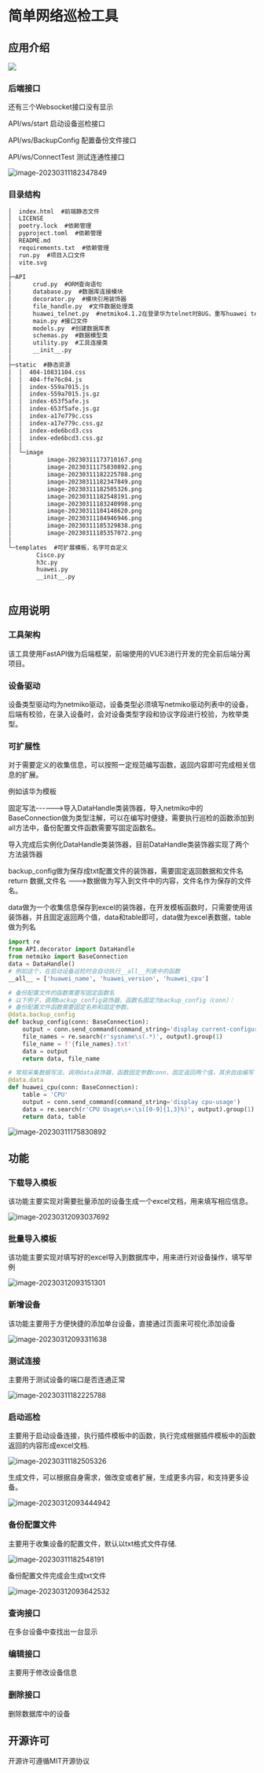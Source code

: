 # 简单网络巡检工具

## 应用介绍

![](../static/image/image-20230311173710167.png)

### 后端接口

还有三个Websocket接口没有显示

API/ws/start 启动设备巡检接口

API/ws/BackupConfig 配置备份文件接口

API/ws/ConnectTest 测试连通性接口

![image-20230311182347849](../static/image/image-20230311182347849.png)



### 目录结构

```html
│  index.html  #前端静态文件
│  LICENSE
│  poetry.lock  #依赖管理
│  pyproject.toml  #依赖管理
│  README.md
│  requirements.txt  #依赖管理
│  run.py  #项目入口文件
│  vite.svg
│  
├─API
│      crud.py  #ORM查询语句
│      database.py  #数据库连接模块
│      decorator.py  #模块引用装饰器
│      file_handle.py  #文件数据处理类
│      huawei_telnet.py  #netmiko4.1.2在登录华为telnet时BUG，重写huawei telnel类
│      main.py #接口文件
│      models.py  #创建数据库表
│      schemas.py  #数据模型类
│      utility.py  #工具连接类
│      __init__.py
│      
├─static  #静态资源
│  │  404-10831104.css
│  │  404-ffe76c04.js
│  │  index-559a7015.js
│  │  index-559a7015.js.gz
│  │  index-653f5afe.js
│  │  index-653f5afe.js.gz
│  │  index-a17e779c.css
│  │  index-a17e779c.css.gz
│  │  index-ede6bcd3.css
│  │  index-ede6bcd3.css.gz
│  │  
│  └─image
│          image-20230311173710167.png
│          image-20230311175830892.png
│          image-20230311182225788.png
│          image-20230311182347849.png
│          image-20230311182505326.png
│          image-20230311182548191.png
│          image-20230311183240998.png
│          image-20230311184148620.png
│          image-20230311184946946.png
│          image-20230311185329838.png
│          image-20230311185357072.png
│          
└─templates  #可扩展模板，名字可自定义
        Cisco.py
        h3c.py
        huawei.py
        __init__.py
        
```

## 应用说明

### 工具架构

该工具使用FastAPI做为后端框架，前端使用的VUE3进行开发的完全前后端分离项目。

### 设备驱动

设备类型驱动均为netmiko驱动，设备类型必须填写netmiko驱动列表中的设备，后端有校验，在录入设备时，会对设备类型字段和协议字段进行校验，为枚举类型。

### 可扩展性

对于需要定义的收集信息，可以按照一定规范编写函数，返回内容即可完成相关信息的扩展。

例如该华为模板

固定写法------>导入DataHandle类装饰器，导入netmiko中的BaseConnection做为类型注解，可以在编写时便捷，需要执行巡检的函数添加到all方法中，备份配置文件函数需要写固定函数名。

导入完成后实例化DataHandle类装饰器，目前DataHandle类装饰器实现了两个方法装饰器

backup_config做为保存成txt配置文件的装饰器，需要固定返回数据和文件名  return 数据,文件名 --->数据做为写入到文件中的内容，文件名作为保存的文件名。

data做为一个收集信息保存到excel的装饰器，在开发模板函数时，只需要使用该装饰器，并且固定返回两个值，data和table即可，data做为excel表数据，table做为列名

~~~python
import re
from API.decorator import DataHandle
from netmiko import BaseConnection
data = DataHandle()
# 例如这个，在启动设备巡检时会自动执行__all__列表中的函数
__all__ = ['huawei_name', 'huawei_version', 'huawei_cpu']

# 备份配置文件的函数需要写固定函数名
# 以下例子，调用backup_config装饰器，函数名固定为backup_config（conn）：
# 备份配置文件函数需要固定名称和固定参数。
@data.backup_config
def backup_config(conn: BaseConnection):
    output = conn.send_command(command_string='display current-configuration')
    file_names = re.search(r'sysname\s(.*)', output).group(1)
    file_name = f'{file_names}.txt'
    data = output
    return data, file_name

# 常规采集数据写法，调用data装饰器，函数固定参数conn，固定返回两个值，其余自由编写
@data.data
def huawei_cpu(conn: BaseConnection):
    table = 'CPU'
    output = conn.send_command(command_string='display cpu-usage')
    data = re.search(r'CPU Usage\s+:\s([0-9]{1,3}%)', output).group(1)
    return data, table
~~~



![image-20230311175830892](../static/image/image-20230311175830892.png)





## 功能

### 下载导入模板

该功能主要实现对需要批量添加的设备生成一个excel文档，用来填写相应信息。

![image-20230312093037692](../static/image/image-20230312093037692.png)

### 批量导入模板

该功能主要实现对填写好的excel导入到数据库中，用来进行对设备操作，填写举例

![image-20230312093151301](../static/image/image-20230312093151301.png)

### 新增设备

该功能主要用于方便快捷的添加单台设备，直接通过页面来可视化添加设备

![image-20230312093311638](../static/image/image-20230312093311638.png)

### 测试连接

主要用于测试设备的端口是否连通正常

![image-20230311182225788](../static/image/image-20230311182225788.png)

### 启动巡检

主要用于启动设备连接，执行插件模板中的函数，执行完成根据插件模板中的函数返回的内容形成excel文档.

![image-20230311182505326](../static/image/image-20230311182505326.png)

生成文件，可以根据自身需求，做改变或者扩展，生成更多内容，和支持更多设备。

![image-20230312093444942](../static/image/image-20230312093444942.png)

### 备份配置文件

主要用于收集设备的配置文件，默认以txt格式文件存储.

![image-20230311182548191](../static/image/image-20230311182548191.png)

备份配置文件完成会生成txt文件

![image-20230312093642532](../static/image/image-20230312093642532.png)

### 查询接口

在多台设备中查找出一台显示

### 编辑接口

主要用于修改设备信息

### 删除接口

删除数据库中的设备

## 开源许可
开源许可遵循MIT开源协议